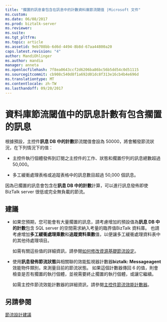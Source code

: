 ```yaml
---
title: "擱置的訊息會包含在訊息中的計數資料庫節流閾值 |Microsoft 文件"
ms.custom: 
ms.date: 06/08/2017
ms.prod: biztalk-server
ms.reviewer: 
ms.suite: 
ms.tgt_pltfrm: 
ms.topic: article
ms.assetid: 9eb708bb-6d6d-4494-8b8d-67aa44800a20
caps.latest.revision: "4"
author: MandiOhlinger
ms.author: mandia
manager: anneta
ms.openlocfilehash: 7f8ea0643ccf2d6206ba86bc56b5dd54c0d51115
ms.sourcegitcommit: cb908c540d8f1a692d01dc8f313e16cb4b4e696d
ms.translationtype: MT
ms.contentlocale: zh-TW
ms.lasthandoff: 09/20/2017
---
```

# <a name="suspended-messages-are-included-in-the-message-count-in-database-throttling-threshold"></a>資料庫節流閾值中的訊息計數有包含擱置的訊息
根據預設，主控件**訊息 DB 中的計數**節流閾值會設為 50000，將會觸發節流狀況，在下列情況下的值：  
  
-   主控件執行個體發佈到訂閱之主控件的工作、狀態和擱置佇列的訊息總數超過 50,000。  
  
-   多工緩衝處理表格或追蹤表格中的訊息數目超過 50,000 個訊息。  
  
 因為已擱置的訊息會包含在**訊息 DB 中的計數**計算，可以進行訊息發佈即使 BizTalk server 很低或完全無負載的節流。  
  
## <a name="recommendations"></a>建議  
  
-   如果您預期，您可能會有大量擱置的訊息，請考慮增加的預設值為**訊息 DB 中的計數**包含 SQL server 的空間需求納入考量的臨界值BizTalk 資料庫。 也請考慮增加**多工緩衝處理乘數**和**追蹤資料乘數**值，以便讓多工緩衝處理資料表中的其他待處理項目。  
  
     如需有關這些值的詳細資訊，請參閱[如何修改資源基礎節流設定](../core/how-to-modify-resource-based-throttling-settings.md)。  
  
-   使用**訊息發佈節流狀態**與相關聯的效能監視器計數器**biztalk: Messageagent**效能物件類別，來測量目前的節流狀態。 如果這個計數器傳回 6 的值，則會檢查是否有擱置的執行個體，並視需要終止擱置的執行個體，或讓它繼續。  
  
     如需主控件節流效能計數器的詳細資訊，請參閱[主控件節流效能計數器](../core/host-throttling-performance-counters.md)。  
  
## <a name="see-also"></a>另請參閱  
 [節流設計建議](../core/throttling-design-recommendations.md)